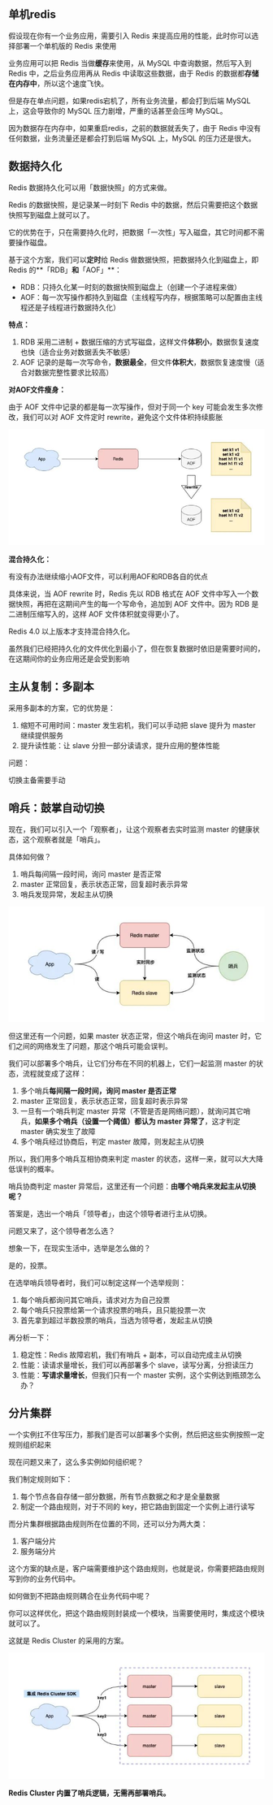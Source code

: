 ## 单机redis

假设现在你有一个业务应用，需要引入 Redis 来提高应用的性能，此时你可以选择部署一个单机版的 Redis 来使用

业务应用可以把 Redis 当做**缓存**来使用，从 MySQL 中查询数据，然后写入到 Redis 中，之后业务应用再从 Redis 中读取这些数据，由于 Redis 的数据都**存储在内存中**，所以这个速度飞快。

但是存在单点问题，如果redis宕机了，所有业务流量，都会打到后端 MySQL 上，这会导致你的 MySQL 压力剧增，严重的话甚至会压垮 MySQL。

因为数据存在内存中，如果重启redis，之前的数据就丢失了，由于 Redis 中没有任何数据，业务流量还是都会打到后端 MySQL 上，MySQL 的压力还是很大。

## 数据持久化

Redis 数据持久化可以用「数据快照」的方式来做。

Redis 的数据快照，是记录某一时刻下 Redis 中的数据，然后只需要把这个数据快照写到磁盘上就可以了。

它的优势在于，只在需要持久化时，把数据「一次性」写入磁盘，其它时间都不需要操作磁盘。

基于这个方案，我们可以**定时**给 Redis 做数据快照，把数据持久化到磁盘上，即Redis 的**「RDB」**和**「AOF」**：

- RDB：只持久化某一时刻的数据快照到磁盘上（创建一个子进程来做）
- AOF：每一次写操作都持久到磁盘（主线程写内存，根据策略可以配置由主线程还是子线程进行数据持久化）

**特点：**

1. RDB 采用二进制 + 数据压缩的方式写磁盘，这样文件**体积小**，数据恢复速度也快（适合业务对数据丢失不敏感）
2. AOF 记录的是每一次写命令，**数据最全**，但文件**体积大**，数据恢复速度慢（适合对数据完整性要求比较高）

**对AOF文件瘦身：**

由于 AOF 文件中记录的都是每一次写操作，但对于同一个 key 可能会发生多次修改，我们可以对 AOF 文件定时 rewrite，避免这个文件体积持续膨胀

![图片](assets/640.jpeg)

**混合持久化：**

有没有办法继续缩小AOF文件，可以利用AOF和RDB各自的优点

具体来说，当 AOF rewrite 时，Redis 先以 RDB 格式在 AOF 文件中写入一个数据快照，再把在这期间产生的每一个写命令，追加到 AOF 文件中。因为 RDB 是二进制压缩写入的，这样 AOF 文件体积就变得更小了。

Redis 4.0 以上版本才支持混合持久化。

虽然我们已经把持久化的文件优化到最小了，但在恢复数据时依旧是需要时间的，在这期间你的业务应用还是会受到影响

## 主从复制：多副本

采用多副本的方案，它的优势是：

1. 缩短不可用时间：master 发生宕机，我们可以手动把 slave 提升为 master 继续提供服务
2. 提升读性能：让 slave 分担一部分读请求，提升应用的整体性能

问题：

切换主备需要手动

## 哨兵：鼓掌自动切换

现在，我们可以引入一个「观察者」，让这个观察者去实时监测 master 的健康状态，这个观察者就是「哨兵」。

具体如何做？

1. 哨兵每间隔一段时间，询问 master 是否正常
2. master 正常回复，表示状态正常，回复超时表示异常
3. 哨兵发现异常，发起主从切换

![图片](assets/640-20230529145305425.jpeg)

但这里还有一个问题，如果 master 状态正常，但这个哨兵在询问 master 时，它们之间的网络发生了问题，那这个哨兵可能会误判。

我们可以部署多个哨兵，让它们分布在不同的机器上，它们一起监测 master 的状态，流程就变成了这样：

1. 多个哨兵**每间隔一段时间，询问 master 是否正常**
2. master 正常回复，表示状态正常，回复超时表示异常
3. 一旦有一个哨兵判定 master 异常（不管是否是网络问题），就询问其它哨兵，**如果多个哨兵（设置一个阈值）都认为 master 异常了**，这才判定 master 确实发生了故障
4. 多个哨兵经过协商后，判定 master 故障，则发起主从切换

所以，我们用多个哨兵互相协商来判定 master 的状态，这样一来，就可以大大降低误判的概率。

哨兵协商判定 master 异常后，这里还有一个问题：**由哪个哨兵来发起主从切换呢？**

答案是，选出一个哨兵「领导者」，由这个领导者进行主从切换。

问题又来了，这个领导者怎么选？

想象一下，在现实生活中，选举是怎么做的？

是的，投票。

在选举哨兵领导者时，我们可以制定这样一个选举规则：

1. 每个哨兵都询问其它哨兵，请求对方为自己投票
2. 每个哨兵只投票给第一个请求投票的哨兵，且只能投票一次
3. 首先拿到超过半数投票的哨兵，当选为领导者，发起主从切换



再分析一下：

1. 稳定性：Redis 故障宕机，我们有哨兵 + 副本，可以自动完成主从切换
2. 性能：读请求量增长，我们可以再部署多个 slave，读写分离，分担读压力
3. 性能：**写请求量增长**，但我们只有一个 master 实例，这个实例达到瓶颈怎么办？

## 分片集群

一个实例扛不住写压力，那我们是否可以部署多个实例，然后把这些实例按照一定规则组织起来

现在问题又来了，这么多实例如何组织呢？

我们制定规则如下：

1. 每个节点各自存储一部分数据，所有节点数据之和才是全量数据
2. 制定一个路由规则，对于不同的 key，把它路由到固定一个实例上进行读写

而分片集群根据路由规则所在位置的不同，还可以分为两大类：

1. 客户端分片
2. 服务端分片

这个方案的缺点是，客户端需要维护这个路由规则，也就是说，你需要把路由规则写到你的业务代码中。

如何做到不把路由规则耦合在业务代码中呢？

你可以这样优化，把这个路由规则封装成一个模块，当需要使用时，集成这个模块就可以了。

这就是 Redis Cluster 的采用的方案。

![图片](assets/640-20230529153458512.jpeg)

**Redis Cluster 内置了哨兵逻辑，无需再部署哨兵。**